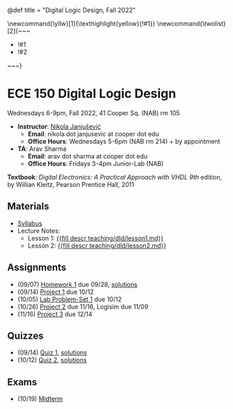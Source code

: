 @def title = "Digital Logic Design, Fall 2022"

\newcommand{\yllw}[1]{\texthighlight{yellow}{!#1}}
\newcommand{\twolist}[2]{~~~ <ul><li>!#1</li><li>!#2</li></ul> ~~~}

# ECE 150 Digital Logic Design

Wednesdays 6-9pm, Fall 2022, 41 Cooper Sq. (NAB) rm 105

* **Instructor**: [Nikola Janjušević](/)
    - **Email**: nikola dot janjusevic at cooper dot edu
    - **Office Hours**: Wednesdays 5-6pm (NAB rm 214) + by appointment
* **TA**: Arav Sharma
    - **Email**: arav dot sharma at cooper dot edu
    - **Office Hours**: Fridays 3-4pm Junior-Lab (NAB)

**Textbook**: *Digital Electronics: A Practical Approach with VHDL 9th* 
    edition, by Willian Kleitz, Pearson Prentice Hall, 2011

## Materials 
- [Syllabus](/assets/dld/syllabus.pdf)
- Lecture Notes:
    - Lesson 1: [{{fill descr teaching/dld/lesson1.md}}](/teaching/dld/lesson1)
    - Lesson 2: [{{fill descr teaching/dld/lesson2.md}}](/teaching/dld/lesson2)

## Assignments
- (09/07) [Homework 1](/assets/dld/hw1.pdf) due 09/28, [solutions](/assets/dld/hw1_solutions.pdf)
- (09/14) [Project 1](/assets/dld/project1.pdf) due 10/12
- (10/05) [Lab Problem-Set 1](/assets/dld/lab1.pdf) due 10/12
- (10/26) [Project 2](/assets/dld/project2.pdf) due 11/16, Logisim due 11/09
- (11/16) [Project 3](/assets/dld/project3.pdf) due 12/14

## Quizzes
- (09/14) [Quiz 1](/assets/dld/quiz1.pdf), [solutions](/assets/dld/quiz1_solutions.pdf)
- (10/12) [Quiz 2](/assets/dld/quiz2.pdf), [solutions](/assets/dld/quiz2_solutions.pdf)

## Exams
- (10/19) [Midterm](/assets/dld/midterm.pdf)

